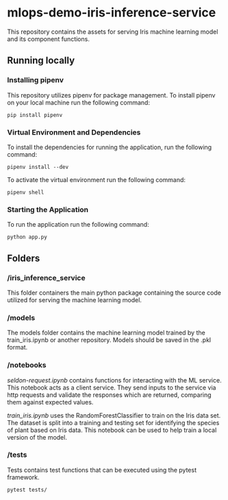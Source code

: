# mlops-demo-iris-inference-service

This repository contains the assets for serving Iris machine learning model and its component functions.

## Running locally

### Installing pipenv

This repository utilizes pipenv for package management.  To install pipenv on your local machine run the following command:

```
pip install pipenv
```

### Virtual Environment and Dependencies

To install the dependencies for running the application, run the following command:

```
pipenv install --dev
```

To activate the virtual environment run the following command:

```
pipenv shell
```

### Starting the Application

To run the application run the following command:

```
python app.py
```

## Folders

### /iris_inference_service

This folder containers the main python package containing the source code utilized for serving the machine learning model.

### /models

The models folder contains the machine learning model trained by the train_iris.ipynb or another repository.  Models should be saved in the .pkl format.

### /notebooks

_seldon-request.ipynb_ contains functions for interacting with the ML service. This notebook acts as a client service. They send inputs to the service via http requests and validate the responses which are returned, comparing them against expected values.

_train_iris.ipynb_ uses the RandomForestClassifier to train on the Iris data set. The dataset is split into a training and testing set for identifying the species of plant based on Iris data.  This notebook can be used to help train a local version of the model.

### /tests

Tests contains test functions that can be executed using the pytest framework.

```
pytest tests/
```
